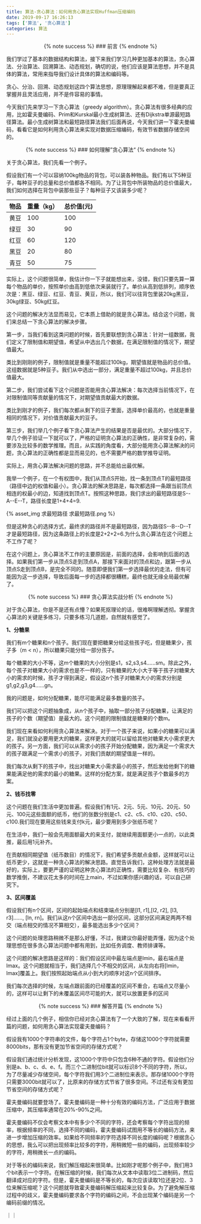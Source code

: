 ```yaml
---
title: 算法-贪心算法：如何用贪心算法实现Huffman压缩编码
date: 2019-09-17 16:26:13
tags: ['算法', '贪心算法']
categories: 算法
---
```



<div style="text-align: center;">
{% note success %} 
### 前言
{% endnote %}
</div>

我们学过了基本的数据结构和算法，接下来我们学习几种更加基本的算法，贪心算法、分治算法、回溯算法、动态规划，确切的说，他们应该是算法思想，并不是具体的算法，常用来指导我们设计具体的算法和编码等。

贪心、分治、回溯、动态规划这四个算法思想，原理理解起来都不难，但是要真正掌握并且灵活应用，并不是件容易的事情。

今天我们先来学习一下贪心算法（greedy algorithm）。贪心算法有很多经典的应用，比如霍夫曼编码、Prim和Kurskal最小生成树算法、还有Dijkstra单源最短路径算法。最小生成树算法和最短路径算法我们后面再说，今天我们讲一下霍夫曼编码，看看它是如何利用贪心算法来实现对数据压缩编码，有效节省数据存储空间的。

<div style="text-align: center;">
{% note success %} 
### 如何理解”贪心算法“
{% endnote %}
</div>


关于贪心算法，我们先看一个例子。

假设我们有一个可以容纳100kg物品的背包，可以装各种物品。我们有以下5种豆子，每种豆子的总量和总价值都各不相同。为了让背包中所装物品的总价值最大，我们如何选择在背包中装那些豆子？每种豆子又该装多少呢？

|物品|重量（kg）|总价值(元)|
|---|---|---|
|黄豆|100|100|
|绿豆|30|90|
|红豆|60|120|
|黑豆|20|80|
|青豆|50|75|

实际上，这个问题很简单，我估计你一下子就能想出来，没错，我们只要先算一算每个物品的单价，按照单价由高到低依次来装就行了。单价从高到低排列，顺序依次是：黑豆、绿豆、红豆、青豆、黄豆，所以，我们可以往背包里装20kg黑豆，30kg绿豆、50kg红豆。

这个问题的解决方法显而易见，它本质上借助的就是贪心算法。结合这个问题，我们来总结一下贪心算法的解决步骤。

第一步，当我们看到这类问题的时候，首先要联想到贪心算法：针对一组数据，我们定义了限制值和期望值，希望从中选出几个数据，在满足限制值的情况下，期望值最大。

类比到刚刚的例子，限制值就是重量不能超过100kg，期望值就是物品的总价值。这组数据就是5种豆子。我们从中选出一部分，满足重量不超过100kg，并且总价值最大。


第二步，我们尝试看下这个问题是否能用贪心算法解决：每次选择当前情况下，在对限制值同等贡献量的情况下，对期望值贡献最大的数据。

类比到刚才的例子，我们每次都从剩下的豆子里面，选择单价最高的，也就是重量相同的情况下，对价值贡献最大的豆子。

第三步，我们举几个例子看下贪心算法产生的结果是否是最优的。大部分情况下，举几个例子验证一下就可以了，严格的证明贪心算法的正确性，是非常复杂的，需要涉及比较多的数学推理。而且，从实践的角度看，大部分能用贪心算法解决的问题，贪心算法的正确性都是显而易见的，也不需要严格的数学推导证明。


实际上，用贪心算法解决问题的思路，并不总能给出最优解。


我举一个例子，在一个有权图中，我们从顶点S开始，找一条到顶点T的最短路径（路径中边的权值和最小）。贪心算法的解决思路是，每次都选择一条跟当前顶点相连的权最小的边，知道找到顶点T。按照这种思路，我们求出的最短路径是S--A--E--T，路径长度是1+4+4=9.


{% asset_img 求最短路径 求最短路径.png %}


但是这种贪心的选择方式，最终求的路径并不是最短路径，因为路径S--B--D--T才是最短路径，因为这条路径上的长度是2+2+2=6.为什么贪心算法在这个问题上不工作了呢？


在这个问题上，贪心算法不工作的主要原因是，前面的选择，会影响到后面的选择。如果我们第一步从顶点S走到顶点A，那接下来面对的顶点和边，跟第一步从顶点S走到顶点B，是完全不同的。随意即便我们第一步选择最优的走法，但有可能因为这一步选择，导致后面每一步的选择都很糟糕，最终也就无缘全局最优解了。

<div style="text-align: center;">
{% note success %} 
### 贪心算法实战分析
{% endnote %}
</div>

对于贪心算法，你是不是还有点懵？如果死抠理论的话，很难啊理解透彻。掌握贪心算法的关键是多练习，只要多练习几道题，自然就有感觉了。


**1、分糖果**

我们有m个糖果和n个孩子。我们现在要把糖果分给这些孩子吃，但是糖果少，孩子多（m < n），所以糖果只能分给一部分孩子。

每个糖果的大小不等，这m个糖果的大小分别是s1，s2,s3,s4......sm。除此之外，每个孩子对糖果大小的需求也是不一样的，只有糖果的大小大于等于孩子对糖果大小的需求的时候，孩子才得到满足，假设这n个孩子对糖果大小的需求分别是g1,g2,g3,g4......gn。

我的问题是，如何分配糖果，能尽可能满足最多数量的孩子。

我们可以把这个问题抽象成，从n个孩子中，抽取一部分孩子分配糖果，让满足的孩子的个数（期望值）是最大的。这个问题的限制值就是糖果的个数m。

我们现在来看如何利用贪心算法来解决。对于一个孩子来说，如果小的糖果可以满足，我们就没必要用更大的糖果，这样更大的就可以留给其他对糖果大小需求更大的孩子。另一方面，我们可以从需求小的孩子开始分配糖果，因为满足一个需求大的孩子跟满足一个需求小的孩子，对我们贡献的期望值是一样的。

我们每次从剩下的孩子中，找出对糖果大小需求最小的孩子，然后发给他剩下的糖果能满足他的需求的最小的糖果。这样的分配方案，就是满足孩子个数最多的方案。

**2、钱币找零**

这个问题在我们生活中更加普遍。假设我们有1元、2元、5元、10元、20元、50元、100元这些面额的纸币，他们的张数分别是c1、c2、c5、c10、c20、c50、c100.我们现在要用这些钱来支付k元，最少要用到多少张纸币呢？

在生活中，我们一般会先用面额最大的来支付，就继续用面额更小一点的，以此类推，最后用1元补齐。

在贡献相同期望值（纸币数目）的情况下，我们希望多贡献点金额，这样就可以让纸币更少，这就是一种贪心算法的解决思路。直觉告诉我们，这种处理方法就是最好的，实际上，要更严谨的证明这种贪心算法的正确性，需要比较复杂、有技巧的数学推倒，不建议花太多的时间在上main，不过如果你感兴趣的话，可以自己研究下。

**3、区间覆盖**

假设我们有n个区间，区间的起始端点和结束端点分别是[l1, r1],[l2, r2], [l3, r3]......, [ln, rn]。我们从这n个区间中选出一部分区间，这部分区间满足两两不相交（端点相交的情况不算相交），最多能选出多少个区间？

这个问题的处理思路稍微不是那么好懂，不过，我建议你最好能弄懂，因为这个处理思想在很多贪心算法问题中都有用到，比如任务调度、教师排课等。

这个问题的解决思路是这样的：我们假设区间中最左端点是lmin，最右端点是lmax。这个问题就相当于，我们选择几个不相交的区间，从左向右将[lmin， lmax]覆盖上。我们按照起始端点从小到大的顺序对这n个区间排序。

我们每次选择的时候，左端点跟前面的已经覆盖的区间不重合，右端点又尽量小的，这样可以让剩下的未覆盖区间尽可能的大，就可以放置更多的区间

<div style="text-align: center;">
{% note success %} 
### 解答开篇
{% endnote %}
</div>

经过上面的几个例子，相信你已经对贪心算法有了一个大致的了解，现在来看看开篇的问题，如何用贪心算法实现霍夫曼编码？

假设我有1000个字符串的文件，每个字符占1个byte，存储这1000个字符就需要8000bits，那有没有更加节省空间的存储方式呢？

假设我们通过统计分析发现，这1000个字符中只包含6种不通的字符。假设他们分别是a、b、c、d、e、f。而三个二进制位bit就可以标识8个不同的字符，所以，为了尽量减少存储空间，每个字符我们用3个二进制位来表示。那存储1000个字符只需要3000bit就可以了，比原来的存储方式节省了很多空间。不过还有没有更加节省空间的存储方式呢？

霍夫曼编码就要登场了。霍夫曼编码是一种十分有效的编码方法，广泛应用于数据压缩中，其压缩率通常在20%-90%之间。

霍夫曼编码不仅会考察文本中有多少个不同的字符，还会考察每个字符出现的频率，根据频率的不同，选择不同的编码，霍夫曼编码试图用不等长的编码方法，来进一步增加压缩的效率。如果给不同频率的字符选择不同长度的编码呢？根据贪心的思想，我么可以把出现频率比较多的字符，用稍微短一些的编码，出现频率较少的字符，用稍微长一点的编码。

对于等长的编码来说，我们解压缩起来很简单。比如刚才呢那个例子中，我们用3个bit表示一个字符。在解压缩的时候，我们每次从文本中读取3位二进制码，然后翻译成对应的字符。但是，霍夫曼编码是不等长的，每次应该读取1位还是2位、3位来解压缩呢？这个问题就导致霍夫曼编码解压缩起来比较复杂。为了避免解压缩过程中的歧义，霍夫曼编码要求各个字符的编码之间，不会出现某个编码是另一个编码前缀的情况。

｜｜







<br>
<br>
<br>

<script async src="//pagead2.googlesyndication.com/pagead/js/adsbygoogle.js"></script>
<!-- 信息流广告 -->
<ins class="adsbygoogle"
     style="display:block"
     data-ad-client="ca-pub-4127326375481893"
     data-ad-slot="9105526840"
     data-ad-format="auto"
     data-full-width-responsive="true"></ins>
<script>
(adsbygoogle = window.adsbygoogle || []).push({});
</script>